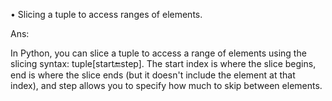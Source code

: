 • Slicing a tuple to access ranges of elements. 

Ans:

In Python, you can slice a tuple to access a range of elements using the slicing 
syntax: tuple[start:end:step]. The start index is where the slice begins, end is where the slice ends 
(but it doesn't include the element at that index), and step allows you to specify how much to skip between elements.

